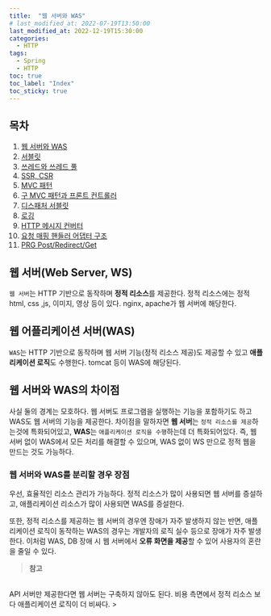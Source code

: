 ```yaml
---
title:  "웹 서버와 WAS"
# last_modified_at: 2022-07-19T13:50:00
last_modified_at: 2022-12-19T15:30:00
categories: 
  - HTTP
tags:
  - Spring
  - HTTP
toc: true
toc_label: "Index"
toc_sticky: true
---
```


## 목차

1. [웹 서버와 WAS](https://yessm621.github.io/http/Web-WebServer-WAS/)
2. [서블릿](https://yessm621.github.io/spring/Spring-Servlet/)
3. [쓰레드와 쓰레드 풀](https://yessm621.github.io/spring/Spring-Thread/)
4. [SSR, CSR](https://yessm621.github.io/http/Web-SSR-CSR/)
5. [MVC 패턴](https://yessm621.github.io/spring/Spring-MVCPattern/)
6. [구 MVC 패턴과 프론트 컨트롤러](https://yessm621.github.io/spring/Spring-MVCPattern-FrontController/)
7. [디스패처 서블릿](https://yessm621.github.io/spring/Spring-DispatcherServlet/)
8. [로깅](https://yessm621.github.io/web/Spring-Logging/)
9. [HTTP 메시지 컨버터](https://yessm621.github.io/spring/Spring-HTTPMessageConverter/)
10. [요청 매핑 핸들러 어댑터 구조](https://yessm621.github.io/spring/Spring-RequestMappingHandlerAdapter/)
11. [PRG Post/Redirect/Get](https://yessm621.github.io/spring/Spring-PRG/)

## 웹 서버(Web Server, WS)

`웹 서버`는 HTTP 기반으로 동작하며 **정적 리소스**를 제공한다. 정적 리소스에는 정적 html, css ,js, 이미지, 영상 등이 있다. nginx, apache가 웹 서버에 해당한다.

## 웹 어플리케이션 서버(WAS)

`WAS`는 HTTP 기반으로 동작하며 웹 서버 기능(정적 리소스 제공)도 제공할 수 있고 **애플리케이션 로직**도 수행한다. tomcat 등이 WAS에 해당된다.

## 웹 서버와 WAS의 차이점

사실 둘의 경계는 모호하다. 웹 서버도 프로그램을 실행하는 기능을 포함하기도 하고 WAS도 웹 서버의 기능을 제공한다. 차이점을 말하자면 **웹 서버**는 `정적 리소스를 제공`하는것에 특화되어있고, **WAS**는 `애플리케이션 로직을 수행`하는데 더 특화되어있다. 즉, 웹 서버 없이 WAS에서 모든 처리를 해결할 수 있으며, WAS 없이 WS 만으로 정적 웹을 만드는 것도 가능하다.

### 웹 서버와 WAS를 분리할 경우 장점

우선, 효율적인 리소스 관리가 가능하다. 정적 리소스가 많이 사용되면 웹 서버를 증설하고, 애플리케이션 리소스가 많이 사용되면 WAS를 증설한다.

또한, 정적 리소스를 제공하는 웹 서버의 경우엔 장애가 자주 발생하지 않는 반면, 애플리케이션 로직이 동작하는 WAS의 경우는 개발자의 로직 실수 등으로 장애가 자주 발생한다. 이처럼 WAS, DB 장애 시 웹 서버에서 **오류 화면을 제공**할 수 있어 사용자의 혼란을 줄일 수 있다.

> **참고** 
<br>
API 서버만 제공한다면 웹 서버는 구축하지 않아도 된다.
비용 측면에서 정적 리소스 보다 애플리케이션 로직이 더 비싸다.
>